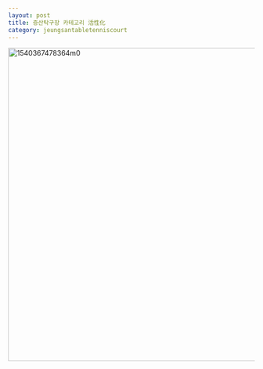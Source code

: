 ```yaml
---
layout: post
title: 증산탁구장 카테고리 活性化
category: jeungsantabletenniscourt
---
```


<img width="640px" alt="1540367478364m0" src="https://user-images.githubusercontent.com/81041256/112521849-526d0800-8de0-11eb-96e2-568db73aecad.jpeg">
